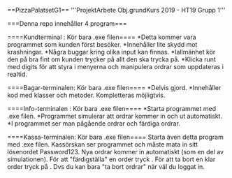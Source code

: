 ==PizzaPalatsetG1==
'''ProjektArbete Obj.grundKurs 2019 - HT19 Grupp 1'''

===Denna repo innehåller 4 program=== 

  ====Kundterminal : Kör bara .exe filen====
  *Detta kommer vara programmet som kunden först besöker. 
  *Innehåller lite skydd mot krashningar. 
  *Några buggar kring olika input kan finnas. 
  *Iallmänhet kör den på bra fint om kunden trycker på allt den ska trycka på. 
  *Klicka runt med digits för att styra i menyerna och manipulera ordrar som uppdateras i realtid.
  
  ====Bagar-terminalen: Kör bara .exe filen====
  *Delvis gjord. 
  *Innehåller kod med klasser och metoder. Kompletteras möjligtvis.
  
  ====Info-terminalen : Kör bara .exe filen====
  *Starta programmet med .exe filen. 
  *Programmet simulerar att ordrar kommer in och ut automatiskt. 
  *I programmet ser man pågående ordrar och färdiga ordrar.

  ====Kassa-terminalen: Kör bara .exe filen====
  Starta även detta program med .exe filen. Kassörskan ser programmet och måste mata in sitt lösenordet Password123. Nya ordrar kommer in automatiskt (som en del av simulationen). För att "färdigställa" en order tryck <Enter>. För att ta bort en klar order tryck på <Space>. Dvs du kan bara "ta bort ordrar" när väl du loggat in.
